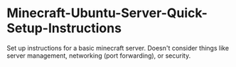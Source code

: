 # Minecraft-Ubuntu-Server-Quick-Setup-Instructions
Set up instructions for a basic minecraft server. Doesn't consider things like server management, networking (port forwarding), or security.
